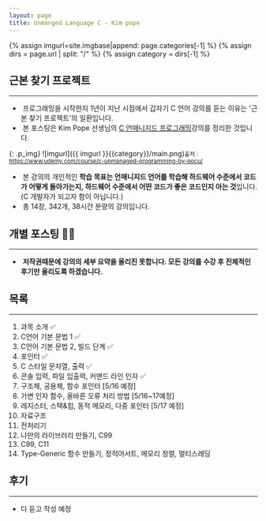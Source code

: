 ```yaml
---
layout: page
title: Unmanged Language C - Kim pope
---
```


{% assign imgurl=site.imgbase|append: page.categories[-1] %}
{% assign dirs = page.url | split: "/" %}
{% assign category = dirs[-1] %}





## 근본 찾기 프로젝트

---

- &nbsp;프로그래밍을 시작한지 1년이 지난 시점에서 갑자기 C 언어 강의를 듣는 이유는 '근본 찾기 프로젝트'의 일환입니다.
- &nbsp;본 포스팅은 Kim Pope 선생님의 [C 언매니지드 프로그래밍](https://www.udemy.com/course/c-unmanaged-programming-by-pocu/)강의를 정리한 것입니다.

{: .p_img}
![imgurl]({{ imgurl }}{{category}}/main.png)<small>출처 : https://www.udemy.com/course/c-unmanaged-programming-by-pocu/</small>

- &nbsp;본 강의의 개인적인 **학습 목표는 언매니지드 언어를 학습해 하드웨어 수준에서 코드가 어떻게 돌아가는지, 하드웨어 수준에서 어떤 코드가 좋은 코드인지 아는 것**입니다. (C 개발자가 되고자 함이 아닙니다.)
- &nbsp;총 14장, 342개, 38시간 분량의 강의입니다. 



## 개별 포스팅 🙅‍♂️

---

- &nbsp;**저작권때문에 강의의 세부 요약을 올리진 못합니다. 모든 강의를 수강 후 전체적인 후기만 올리도록 하겠습니다.**



## 목록

---

1. 과목 소개 ✅
2. C언어 기본 문법 1 ✅
3. C언어 기본 문법 2, 빌드 단계 ✅
4. 포인터 ✅
5. C 스타일 문자열, 출력 ✅
6. 콘솔 입력, 파일 입출력, 커맨드 라인 인자 ✅
7. 구조체, 공용체, 함수 포인터 [5/16 예정]
8. 가변 인자 함수, 올바른 오류 처리 방법 [5/16~17예정]
9. 레지스터, 스택&힙, 동적 메모리, 다중 포인터 [5/17 예정]
10. 자료구조 
11. 전처리기 
12. 나만의 라이브러리 만들기, C99 
13. C99, C11 
14. Type-Generic 함수 만들기, 정적어서트, 메모리 정렬, 멀티스레딩 





## 후기

---

- 다 듣고 작성 예정